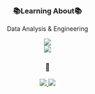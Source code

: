 <h3 align = 'center'>📚Learning About📚</h3>
<p align = 'center'>
   Data Analysis & Engineering<br>


<!-- <h3 align = 'center'>🛠Tech🛠</h3>
<p align = 'center'>
  <img src="https://img.shields.io/badge/Python-3766AB?style=flat-square&logo=Python&logoColor=white"/>
  <img src="https://img.shields.io/badge/MySQL-EDCE60?style=flat-square&logo=MySql&logoColor=white"/><br>
</p> -->

<!-- <h3 align = 'center'>Interested In</h3>
  <p align = 'center'>
    🎹 & 📸 & 💪
  </p> -->

<p align = 'center'>
  <img src="https://github-readme-stats.vercel.app/api?username=lhshs&show_icons=true"><br>
  <img src="https://github-readme-stats.vercel.app/api/top-langs/?username=lhshs&layout=compact">
</p>

<h3 align = 'center'>💌</h3>
  <p align = 'center'>
    <a href="https://lhshs.tistory.com/"><img src="https://img.shields.io/badge/Blog-ff5a4a?style=flat-square&logo=Tistory&logoColor=white&"/>
    <a href="mailto:hs.lion2@gmail.com"><img src="https://img.shields.io/badge/Gmail-4086f4?style=flat-square&logo=Gmail&logoColor=white"/>
  </p>
